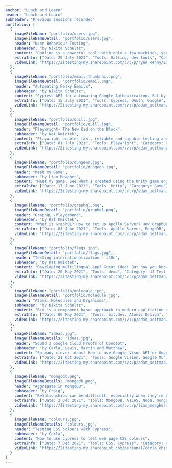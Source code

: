 ```yaml
---
anchor: "Lunch and Learn"
header: "Lunch and Learn"
subheader: "Previous sessions recorded"
portfolios: [
  {
    imageFileName: "portfolio/users.jpg",
    imageFileNameDetail: "portfolio/users.jpg",
    header: "User Behaviour Testing",
    subheader: "by Nikita Schultz",
    content: "Gatling is a powerful tool: with only a few machines, you can simulate hundreds of thousands of requests per second on your web application and get high-precision metrics.",
    extraInfo: ["Date: 29 July 2021", "Tools: Gatling, dev tools", "Category: Performance Testing"],
    videoLink: "https://2itesting-my.sharepoint.com/:v:/p/ryan_kenny/EdHmlz-p5-ZDg9cv5Us2PigBJzqrIiwXrp624dOeUh49sA"
  },
  {
    imageFileName: "portfolio/email-thumbnail.png",
    imageFileNameDetail: "portfolio/email.png",
    header: "Automating Pesky Emails",
    subheader: "by Nikita Schultz",
    content: "Cypress API for automating Google Authentication. Set by step you will learn how to integrate it as part of your tests.",
    extraInfo: ["Date: 15 July 2021", "Tools: Cypress, OAuth, Google", "Category: Automation"],
    videoLink: "https://2itesting-my.sharepoint.com/:v:/p/adam_pettman/EZRWQzJc9ItPv0vW1atefBQBuTWAyGRFWPu7iaVhekz06w"
  },
  {
    imageFileName: "portfolio/quill.jpg",
    imageFileNameDetail: "portfolio/quill.jpg",
    header: "Playwright- The New Kid on the Block",
    subheader: "by Kat Kmiotek",
    content: "Playwright enables fast, reliable and capable testing and automation across all modern browsers. This guide covers those key differentiators to help you decide on the right tool for your automated tests.",
    extraInfo: ["Date: 01 July 2021", "Tools: Playwright", "Category: UI Testing"],
    videoLink: "https://2itesting-my.sharepoint.com/:v:/p/adam_pettman/ES16i-HW3C5JpqOjqwHifLwBF2KxP7oZNxFcLhLwYbWksw"
  },
  {
    imageFileName: "portfolio/dungeon.jpg",
    imageFileNameDetail: "portfolio/dungeon.jpg",
    header: "Meet my Game",
    subheader: "by Liam Meagher",
    content: "Meet my game. See what I created using the Unity game engine and have a peek behind the curtain to see how it works.",
    extraInfo: ["Date: 17 June 2021", "Tools: Unity", "Category: Game"],
    videoLink: "https://2itesting-my.sharepoint.com/:v:/p/adam_pettman/Ef2lcybw6XVJhGRKXcLWAeABQGgWBhbLd946xajtJYCWwg?e=ZjNj18&isSPOFile=1"
  },
  {
    imageFileName: "portfolio/graphql.png",
    imageFileNameDetail: "portfolio/graphql.png",
    header: "GraphQL -Playground",
    subheader: "by Kat Kmiotek",
    content: "What is GraphQL? How to set up Apollo Server? How GraphQL is different from REST API? Watch the video to find answers",
    extraInfo: ["Date: 03 June 2021", "Tools: Apollo Server, MongoDB", "Category: API"],
    videoLink: "https://2itesting-my.sharepoint.com/:v:/p/adam_pettman/EfduVo-FdmNFqNxPT0Q-b4QB6z2otskFZ0_ZZmXwFX478g"
  },
  {
    imageFileName: "portfolio/flags.jpg",
    imageFileNameDetail: "portfolio/flags.jpg",
    header: "Testing internationalization - i18n",
    subheader: "by Kat Kmiotek",
    content: "Developing multilingual app? Great idea! But how you know works as expected in other languages? What your user will see if you won't test it?",
    extraInfo: ["Date: 20 May 2021", "Tools: demo", "Category: UI Testing"],
    videoLink: "https://2itesting-my.sharepoint.com/:v:/p/adam_pettman/EVzmDZLsr65NhYHeXTQO3NoBKBfsp7m0b4LUZnR0YA1hOw"
  },
  {
    imageFileName: "portfolio/molecule.jpg",
    imageFileNameDetail: "portfolio/molecule.jpg",
    header: "Atoms, Molecules and Organisms",
    subheader: "by Nikita Schultz",
    content: "Bit is a component-based approach to modern application development. Bit makes the development and composition of modern applications from independent components repeatable and fun. For developers, designers and testers!",
    extraInfo: ["Date: 06 May 2021", "Tools: bit.dev, Atomic Design", "Category: UI"],
    videoLink: "https://2itesting-my.sharepoint.com/:v:/p/adam_pettman/ER1DIsegNJJOloJOYNESBloBbcGnAWrxuK53F2xP0_WqiA"
  },
  {
    imageFileName: "ideas.jpg",
    imageFileNameDetails: "ideas.jpg",
    header: "Squad 3 Google Cloud Proofs of Concept",
    subheader: "by Carla, Lewis, Martin and Matthew",
    content: "So many clever ideas! How to use Google Vison API or Google ML for testing? Great presentations from Squad 3",
    extraInfo: ["Date: 21 Oct 2021", "Tools: Google Vision, Google ML", "Category: Automation POCs"],
    videoLink: "https://2itesting-my.sharepoint.com/:v:/p/adam_pettman/ESFH0dobZv5Dl8zd3KZPfFQBC-kaNRnanAUvVwt96bkKxg"
  },
  {
    imageFileName: "mongodb.png",
    imageFileNameDetails: "mongodb.png",
    header: "Aggregate in MongoDB",
    subheader: "by Craig",
    content: "Relationships can be difficult, especially when they're non-relational",
    extraInfo: ["Date: 2 Dec 2021", "Tools: MongoDB, ATLAS, Node, mongoplayground", "Category: NoSQL Databases"],
    videoLink: "https://2itesting-my.sharepoint.com/:v:/p/liam_meagher/EWbh6kcevitLphjoXhUfu-gBJFUnkZjYQEKnIZwEHgmaFQ"
  },
  {
    imageFileName: "colours.jpg",
    imageFileNameDetails: "colours.jpg",
    header: "Testing CSS colours with Cypress",
    subheader: "by Carla",
    content: "How to use cypress to test web page CSS colours",
    extraInfo: ["Date: 7 Dec 2021", "Tools: CSS, Cypress", "Category: UI Testing"],
    videoLink: "https://2itesting-my.sharepoint.com/personal/carla_chiodi_2itesting_com/_layouts/15/onedrive.aspx?id=%2Fpersonal%2Fcarla%5Fchiodi%5F2itesting%5Fcom%2FDocuments%2FRecordings%2FTest%20that%20%5Fchucknorris%20%7B%20color%5F%20%5FBADA55%20%7D%21%2D20211207%5F130254%2DMeeting%20Recording%2Emp4&parent=%2Fpersonal%2Fcarla%5Fchiodi%5F2itesting%5Fcom%2FDocuments%2FRecordings"
  }
]
---
```

